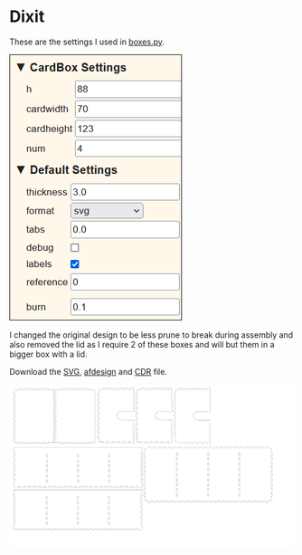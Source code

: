 # Dixit

These are the settings I used in [boxes.py](https://www.festi.info/boxes.py/CardBox?FingerJoint_angle=90.0&FingerJoint_style=rectangular&FingerJoint_surroundingspaces=2.0&FingerJoint_edge_width=1.0&FingerJoint_finger=2.0&FingerJoint_play=0.0&FingerJoint_space=2.0&FingerJoint_width=1.0&h=95&cardwidth=125&cardheight=85&num=3&thickness=3.0&format=svg&tabs=0.0&debug=0&labels=0&labels=1&reference=100&burn=0.1&render=1).

![_dixit](_dixit.png)

I changed the original design to be less prune to break during assembly and also removed the lid as I require 2 of these boxes and will but them in a bigger box with a lid.

Download the [SVG](_dixit.svg), [afdesign](_dixit.afdesign) and [CDR](_dixit.cdr) file.

![dixit_box](_dixit.svg)
